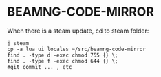 BEAMNG-CODE-MIRROR
===

When there is a steam update, cd to steam folder:

```
j steam
cp -a lua ui locales ~/src/beamng-code-mirror
find . -type d -exec chmod 755 {} \;
find . -type f -exec chmod 644 {} \;
#git commit ... , etc
```
